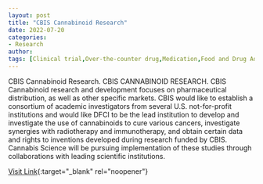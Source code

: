 ```yaml
---
layout: post
title: "CBIS Cannabinoid Research"
date: 2022-07-20
categories:
- Research
author: 
tags: [Clinical trial,Over-the-counter drug,Medication,Food and Drug Administration,Pharmacology,Causes of death,Health care,Health sciences,Drugs,Pharmacy,Clinical medicine,Medicine,Diseases and disorders,Health,Medical treatments,Medical specialties]
---
```



CBIS Cannabinoid Research. CBIS CANNABINOID RESEARCH. CBIS Cannabinoid research and development focuses on pharmaceutical distribution, as well as other specific markets. CBIS would like to establish a consortium of academic investigators from several U.S. not-for-profit institutions and would like DFCI to be the lead institution to develop and investigate the use of cannabinoids to cure various cancers, investigate synergies with radiotherapy and immunotherapy, and obtain certain data and rights to inventions developed during research funded by CBIS. Cannabis Science will be pursuing implementation of these studies through collaborations with leading scientific institutions.

[Visit Link](https://www.cannabisscience.com/r-d/cbis-research){:target="_blank" rel="noopener"}


